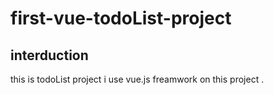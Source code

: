 # first-vue-todoList-project
## interduction
this is todoList project i use vue.js freamwork on this project .
